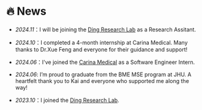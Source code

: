 # 🔥 News
- *2024.11*：I will be joining the [Ding Research Lab](https://dinglab.jh.edu/) as a Research Assitant.
- *2024.10*：I completed a 4-month internship at Carina Medical. Many thanks to Dr.Xue Feng and everyone for their guidance and support!
- *2024.06*：I've joined the [Carina Medical](https://www.carinaai.com/) as a Software Engineer Intern.

- *2024.06*: I’m proud to graduate from the BME MSE program at JHU. A heartfelt thank you to Kai and everyone who supported me along the way!
- *2023.10*：I joined the [Ding Research Lab](https://dinglab.jh.edu/).
